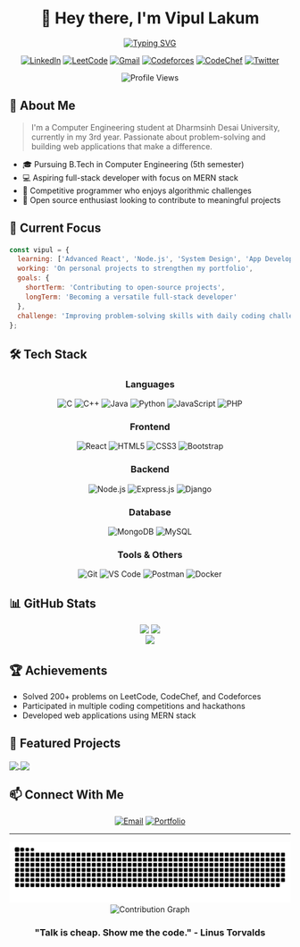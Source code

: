 <div align="center">
  
# 👋 Hey there, I'm Vipul Lakum

[![Typing SVG](https://readme-typing-svg.demolab.com?font=Fira+Code&pause=1000&color=0969DA&center=true&vCenter=true&width=435&lines=Computer+Engineering+Student;MERN+Stack+Developer;Problem+Solver;Open+Source+Enthusiast)](https://git.io/typing-svg)

[![LinkedIn](https://img.shields.io/badge/LinkedIn-0077B5?style=for-the-badge&logo=linkedin&logoColor=white)](https://www.linkedin.com/in/vipul-lakum-114043252/)
[![LeetCode](https://img.shields.io/badge/LeetCode-FFA116?style=for-the-badge&logo=leetcode&logoColor=white)](https://leetcode.com/u/vipul_lakum_02/)
[![Gmail](https://img.shields.io/badge/Gmail-D14836?style=for-the-badge&logo=gmail&logoColor=white)](mailto:lakumvipul6351@gmail.com)
[![Codeforces](https://img.shields.io/badge/Codeforces-1F8ACB?style=for-the-badge&logo=codeforces&logoColor=white)](https://codeforces.com/profile/vipul_lakum)
[![CodeChef](https://img.shields.io/badge/CodeChef-5B4638?style=for-the-badge&logo=codechef&logoColor=white)](https://www.codechef.com/users/vipul_lakum)
[![Twitter](https://img.shields.io/badge/Twitter-1DA1F2?style=for-the-badge&logo=twitter&logoColor=white)](https://twitter.com/yourprofile)

![Profile Views](https://komarev.com/ghpvc/?username=Vipullakum007&color=0969DA&style=for-the-badge)

</div>

## 💫 About Me

> I'm a Computer Engineering student at Dharmsinh Desai University, currently in my 3rd year. Passionate about problem-solving and building web applications that make a difference.

- 🎓 Pursuing B.Tech in Computer Engineering (5th semester)
- 💻 Aspiring full-stack developer with focus on MERN stack
- 🧩 Competitive programmer who enjoys algorithmic challenges
- 🌱 Open source enthusiast looking to contribute to meaningful projects

## 🚀 Current Focus

```javascript
const vipul = {
  learning: ['Advanced React', 'Node.js', 'System Design', 'App Development'],
  working: 'On personal projects to strengthen my portfolio',
  goals: {
    shortTerm: 'Contributing to open-source projects',
    longTerm: 'Becoming a versatile full-stack developer'
  },
  challenge: 'Improving problem-solving skills with daily coding challenges'
};
```

## 🛠️ Tech Stack

<div align="center">

### Languages
![C](https://img.shields.io/badge/C-00599C?style=for-the-badge&logo=c&logoColor=white)
![C++](https://img.shields.io/badge/C++-00599C?style=for-the-badge&logo=cplusplus&logoColor=white)
![Java](https://img.shields.io/badge/Java-ED8B00?style=for-the-badge&logo=openjdk&logoColor=white)
![Python](https://img.shields.io/badge/Python-3776AB?style=for-the-badge&logo=python&logoColor=white)
![JavaScript](https://img.shields.io/badge/JavaScript-F7DF1E?style=for-the-badge&logo=javascript&logoColor=black)
![PHP](https://img.shields.io/badge/PHP-777BB4?style=for-the-badge&logo=php&logoColor=white)

### Frontend
![React](https://img.shields.io/badge/React-61DAFB?style=for-the-badge&logo=react&logoColor=black)
![HTML5](https://img.shields.io/badge/HTML5-E34F26?style=for-the-badge&logo=html5&logoColor=white)
![CSS3](https://img.shields.io/badge/CSS3-1572B6?style=for-the-badge&logo=css3&logoColor=white)
![Bootstrap](https://img.shields.io/badge/Bootstrap-7952B3?style=for-the-badge&logo=bootstrap&logoColor=white)

### Backend
![Node.js](https://img.shields.io/badge/Node.js-339933?style=for-the-badge&logo=nodedotjs&logoColor=white)
![Express.js](https://img.shields.io/badge/Express.js-000000?style=for-the-badge&logo=express&logoColor=white)
![Django](https://img.shields.io/badge/Django-092E20?style=for-the-badge&logo=django&logoColor=white)

### Database
![MongoDB](https://img.shields.io/badge/MongoDB-47A248?style=for-the-badge&logo=mongodb&logoColor=white)
![MySQL](https://img.shields.io/badge/MySQL-4479A1?style=for-the-badge&logo=mysql&logoColor=white)

### Tools & Others
![Git](https://img.shields.io/badge/Git-F05032?style=for-the-badge&logo=git&logoColor=white)
![VS Code](https://img.shields.io/badge/VS_Code-007ACC?style=for-the-badge&logo=visual-studio-code&logoColor=white)
![Postman](https://img.shields.io/badge/Postman-FF6C37?style=for-the-badge&logo=postman&logoColor=white)
![Docker](https://img.shields.io/badge/Docker-2496ED?style=for-the-badge&logo=docker&logoColor=white)

</div>

## 📊 GitHub Stats

<div align="center">
  <img src="https://github-readme-streak-stats.herokuapp.com/?user=Vipullakum007&theme=tokyonight&hide_border=true" height="180em" />
  <img src="https://github-readme-stats.vercel.app/api?username=Vipullakum007&show_icons=true&theme=tokyonight&hide_border=true&count_private=true" height="180em" />
</div>

<div align="center">
  <img src="https://github-readme-stats.vercel.app/api/top-langs/?username=Vipullakum007&layout=compact&theme=tokyonight&hide_border=true" height="180em" />
</div>

## 🏆 Achievements

- Solved 200+ problems on LeetCode, CodeChef, and Codeforces
- Participated in multiple coding competitions and hackathons
- Developed web applications using MERN stack

## 📌 Featured Projects

<a href="https://github.com/Vipullakum007/Classync">
  <img align="center" src="https://github-readme-stats.vercel.app/api/pin/?username=Vipullakum007&repo=Classync&theme=tokyonight&hide_border=true" />
</a>
<a href="https://github.com/Vipullakum007/CoCode">
  <img align="center" src="https://github-readme-stats.vercel.app/api/pin/?username=Vipullakum007&repo=CoCode&theme=tokyonight&hide_border=true" />
</a>

## 📫 Connect With Me

<div align="center">
  
[![Email](https://img.shields.io/badge/Email-lakumvipul6351%40gmail.com-red?style=flat-square&logo=gmail)](mailto:lakumvipul6351@gmail.com)
[![Portfolio](https://img.shields.io/badge/Portfolio-blue?style=flat-square&logo=google-chrome)]([https://yourportfolio.dev](https://vipullakum.vercel.app/))

</div>

---

<div align="center">
  <img src="https://raw.githubusercontent.com/Platane/snk/output/github-contribution-grid-snake.svg" alt="Snake animation" />
</div>

<div align="center">
  <img src="https://github-readme-activity-graph.vercel.app/graph?username=Vipullakum007&theme=tokyo-night&hide_border=true" alt="Contribution Graph" />
</div>

<div align="center">
  
### "Talk is cheap. Show me the code." - Linus Torvalds

</div>
